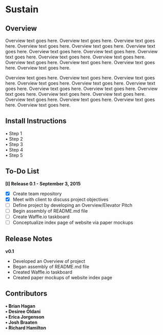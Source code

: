 # Sustain

## Overview
Overview text goes here. Overview text goes here. Overview text goes here. Overview text goes here. Overview text goes here. Overview text goes here. Overview text goes here. Overview text goes here. Overview text goes here. Overview text goes here. Overview text goes here. Overview text goes here. Overview text goes here. Overview text goes here. Overview text goes here.

Overview text goes here. Overview text goes here. Overview text goes here. Overview text goes here. Overview text goes here. Overview text goes here. Overview text goes here. Overview text goes here. Overview text goes here. Overview text goes here. Overview text goes here. Overview text goes here. Overview text goes here. Overview text goes here. Overview text goes here.

## Install Instructions
• Step 1 <br />
• Step 2 <br />
• Step 3 <br />
• Step 4 <br />
• Step 5 <br />

## To-Do List
**[I] Release 0.1 - September 3, 2015**
* [x] Create team repository
* [x] Meet with client to discuss project objectives
* [ ] Define project by developing an Overview/Elevator Pitch
* [ ] Begin assembly of README.md file
* [ ] Create Waffle.io taskboard
* [ ] Conceptualize index page of website via paper mockups

## Release Notes
**v0.1**
* Developed an Overview of project
* Began assembly of README.md file
* Created Waffle.io taskboard
* Created paper mockups of website index page

## Contributors
**• Brian Hagan**<br />
**• Desiree Oldani**<br />
**• Erica Jorgenson**<br />
**• Josh Braaten**<br />
**• Richard Hamilton**
